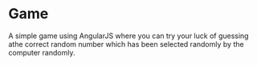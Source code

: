 # Game
A simple  game using AngularJS where you can try your luck of guessing athe correct random number which has been selected randomly by the computer randomly.
